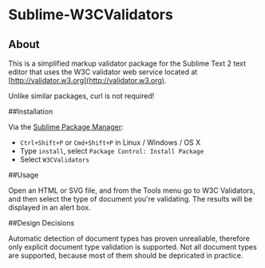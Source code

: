 Sublime-W3CValidators
=====================

## About

This is a simplified markup validator package for the Sublime Text 2 text editor that uses the W3C validator web service located at [http://validator.w3.org](http://validator.w3.org).

Unlike similar packages, curl is not required! 

##Installation

Via the [Sublime Package Manager](http://wbond.net/sublime_packages/package_control):

* `Ctrl+Shift+P` or `Cmd+Shift+P` in Linux / Windows / OS X
* Type `install`, select `Package Control: Install Package`
* Select `W3CValidators`

##Usage

Open an HTML or SVG file, and from the Tools menu go to W3C Validators, and then select the type of document you're validating. The results will be displayed in an alert box.

##Design Decisions

Automatic detection of document types has proven unrealiable, therefore only explicit document type validation is supported. Not all document types are supported, because most of them should be depricated in practice.
